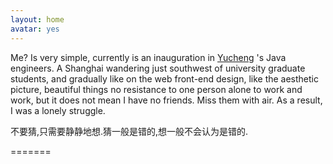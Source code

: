 ```yaml
---
layout: home
avatar: yes
---
```


Me? Is very simple, currently is an inauguration in [Yucheng](http://www.yuchengtech.com/) 's Java engineers. A Shanghai wandering just southwest of university graduate students, and gradually like on the web front-end design, like the aesthetic picture, beautiful things no resistance to one person alone to work and work, but it does not mean I have no friends. Miss them with air. As a result, I was a lonely struggle.


不要猜,只需要静静地想.猜一般是错的,想一般不会认为是错的.

=======
>>>>>>> 
